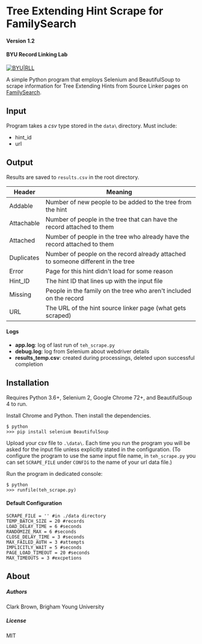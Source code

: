 # Tree Extending Hint Scrape for FamilySearch
#### Version 1.2
#### BYU Record Linking Lab

[![BYU|RLL](http://rll.byu.edu/Plugins/SCE/Images/logo_full.jpg)](http://rll.byu.edu/)

A simple Python program that employs Selenium and BeautifulSoup to scrape information for Tree Extending Hints from Source Linker pages on [FamilySearch](http://familysearch.org).

## Input
Program takes a *csv* type stored in the `data\` directory. Must include:
 - hint_id
 - url

## Output
Results are saved to `results.csv` in the root directory. 

| Header | Meaning |
| ------ | ------ |
| Addable | Number of new people to be added to the tree from the hint |
| Attachable | Number of people in the tree that can have the record attached to them |
| Attached | Number of people in the tree who already have the record attached to them |
| Duplicates | Number of people on the record already attached to someone different in the tree |
| Error | Page for this hint didn't load for some reason |
| Hint_ID | The hint ID that lines up with the input file |
| Missing | People in the family on the tree who aren't included on the record |
| URL | The URL of the hint source linker page (what gets scraped) |

#### Logs
 - **app.log**: log of last run of `teh_scrape.py`
 - **debug.log**: log from Selenium about webdriver details
 - **results_temp.csv**: created during processings, deleted upon successful completion

## Installation

Requires Python 3.6+, Selenium 2, Google Chrome 72+, and BeautifulSoup 4 to run.

Install Chrome and Python. Then install the dependencies.
```
$ python
>>> pip install selenium BeautifulSoup
```

Upload your csv file to `.\data\`. Each time you run the program you will be asked for the input file unless explicitly stated in the configuration. (To configure the program to use the same input file name, in `teh_scrape.py` you can set `SCRAPE_FILE` under `CONFIG` to the name of your url data file.)

Run the program in dedicated console:
```
$ python
>>> runfile(teh_scrape.py)
```

#### Default Configuration
```
SCRAPE_FILE = '' #in ./data directory
TEMP_BATCH_SIZE = 20 #records
LOAD_DELAY_TIME = 6 #seconds
RANDOMIZE_MAX = 6 #seconds
CLOSE_DELAY_TIME = 3 #seconds
MAX_FAILED_AUTH = 3 #attempts
IMPLICITLY_WAIT = 5 #seconds
PAGE_LOAD_TIMEOUT = 20 #seconds
MAX_TIMEOUTS = 3 #excpetions
```

## About

##### Authors
Clark Brown, Brigham Young University

##### License
MIT
